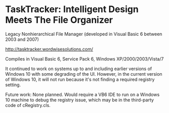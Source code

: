 # TaskTracker: Intelligent Design Meets The File Organizer

Legacy Nonhierarchical File Manager (developed in Visual Basic 6 between 2003 and 2007)

http://tasktracker.wordwisesolutions.com/

Compiles in Visual Basic 6, Service Pack 6, Windows XP/2000/2003/Vista/7

It continued to work on systems up to and including earlier versions of Windows 10 with some degrading of the UI. 
However, in the current version of Windows 10, it will not run because it's not finding a required registry setting.

Future work: None planned. Would require a VB6 IDE to run on a Windows 10 machine to debug the registry issue, which may be in the third-party code of cRegistry.cls.
